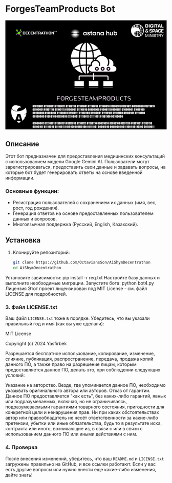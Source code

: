 # ForgesTeamProducts Bot

![Forges Team Products Logo](ForgesTeamProductsLogo.jpg)

## Описание

Этот бот предназначен для предоставления медицинских консультаций с использованием модели Google Gemini AI. Пользователи могут зарегистрироваться, предоставить свои данные и задавать вопросы, на которые бот будет генерировать ответы на основе введенной информации.

### Основные функции:

- Регистрация пользователей с сохранением их данных (имя, вес, рост, год рождения).
- Генерация ответов на основе предоставленных пользователем данных и вопросов.
- Многоязычная поддержка (Русский, English, Казахский).

## Установка

1. Клонируйте репозиторий:
   ```bash
   git clone https://github.com/OctaviansSon/AiShymDecentrathon
   cd AiShymDecentrathon
Установите зависимости:
pip install -r req.txt
Настройте базу данных и выполните необходимые миграции.
Запустите бота:
python bot4.py
Лицензия
Этот проект лицензирован под MIT License - см. файл LICENSE для подробностей.

### 3. Файл LICENSE.txt
Ваш файл `LICENSE.txt` тоже в порядке. Убедитесь, что вы указали правильный год и имя (как вы уже сделали):

MIT License

Copyright (c) 2024 Yasfirbek

Разрешается бесплатное использование, копирование, изменение, слияние, публикация, распространение, передача, продажа копий данного ПО, а также право на разрешение лицам, которым предоставляется данное ПО, делать это, при соблюдении следующих условий:

Указание на авторство. Везде, где упоминается данное ПО, необходимо указывать оригинального автора или авторов.
Отказ от гарантии. Данное ПО предоставляется "как есть", без каких-либо гарантий, явных или подразумеваемых, включая, но не ограничиваясь, подразумеваемыми гарантиями товарного состояния, пригодности для конкретной цели и ненарушения прав. Ни при каких обстоятельствах автор или правообладатель не несёт ответственности за какие-либо претензии, убытки или иные обязательства, будь то в результате иска, контракта или иного, возникающие из, в связи с или в связи с использованием данного ПО или иными действиями с ним.


### 4. Проверка
После внесения изменений, убедитесь, что ваш `README.md` и `LICENSE.txt` загружены правильно на GitHub, и все ссылки работают. Если у вас есть другие вопросы или нужно внести еще какие-либо изменения, дайте знать!
